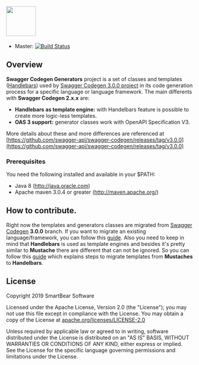 # <img src="https://raw.githubusercontent.com/swagger-api/swagger.io/wordpress/images/assets/SWC-logo-clr.png" height="80">

- Master: [![Build Status](https://img.shields.io/jenkins/s/https/jenkins.swagger.io/view/OSS%20-%20Java/job/oss-swagger-codegen-generators-master-java-8.svg)](https://jenkins.swagger.io/view/OSS%20-%20Java/job/oss-swagger-codegen-generators-master-java-8)

## Overview
**Swagger Codegen Generators** project is a set of classes and templates ([Handlebars](https://jknack.github.io/handlebars.java)) used by [Swagger Codegen 3.0.0 project](https://github.com/swagger-api/swagger-codegen/tree/3.0.0) in its code generation process for a specific language or language framework. The main differents with **Swagger Codegen 2.x.x** are:

- **Handlebars as template engine:** with Handelbars feature is possible to create more logic-less templates.
- **OAS 3 support:** generator classes work with OpenAPI Specification V3.

More details about these and more differences are referenced at [https://github.com/swagger-api/swagger-codegen/releases/tag/v3.0.0](https://github.com/swagger-api/swagger-codegen/releases/tag/v3.0.0)

### Prerequisites
You need the following installed and available in your $PATH:

* Java 8 (http://java.oracle.com)
* Apache maven 3.0.4 or greater (http://maven.apache.org/)

## How to contribute.
Right now the templates and generators classes are migrated from  [Swagger Codegen](https://github.com/swagger-api/swagger-codegen) **3.0.0** branch. 
If you want to migrate an existing language/framework, you can follow this [guide](https://github.com/swagger-api/swagger-codegen/wiki/Swagger-Codegen-migration-(swagger-codegen-generators-repository)).
Also you need to keep in mind that **Handlebars** is used as template engines and besides it's pretty similar to **Mustache** there are different that can not be ignored. So you can follow this [guide](https://github.com/swagger-api/swagger-codegen/wiki/Swagger-Codegen-migration-from-Mustache-and-Handlebars-templates.) which explains steps to migrate templates from **Mustaches** to **Handelbars**.
 
License
-------
 
Copyright 2019 SmartBear Software

Licensed under the Apache License, Version 2.0 (the "License");
you may not use this file except in compliance with the License.
You may obtain a copy of the License at [apache.org/licenses/LICENSE-2.0](http://www.apache.org/licenses/LICENSE-2.0)

Unless required by applicable law or agreed to in writing, software
distributed under the License is distributed on an "AS IS" BASIS,
WITHOUT WARRANTIES OR CONDITIONS OF ANY KIND, either express or implied.
See the License for the specific language governing permissions and
limitations under the License.

